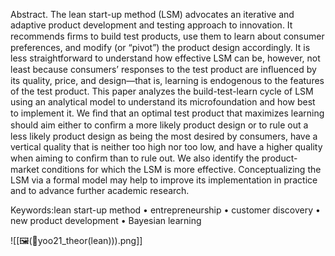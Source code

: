 Abstract. The lean start-up method (LSM) advocates an iterative and adaptive product development and testing approach to innovation. It recommends ﬁrms to build test products, use them to learn about consumer preferences, and modify (or “pivot”) the product design accordingly. It is less straightforward to understand how effective LSM can be, however, not least because consumers’ responses to the test product are inﬂuenced by its quality, price, and design—that is, learning is endogenous to the features of the test product. This paper analyzes the build-test-learn cycle of LSM using an analytical model to understand its microfoundation and how best to implement it. We ﬁnd that an optimal test product that maximizes learning should aim either to conﬁrm a more likely product design or to rule out a less likely product design as being the most desired by consumers, have a vertical quality that is neither too high nor too low, and have a higher quality when aiming to conﬁrm than to rule out. We also identify the product-market conditions for which the LSM is more effective. Conceptualizing the LSM via a formal model may help to improve its implementation in practice and to advance further academic research.

Keywords:lean start-up method • entrepreneurship • customer discovery • new product development • Bayesian learning

![[🖼️(📜yoo21_theor(lean))).png]]